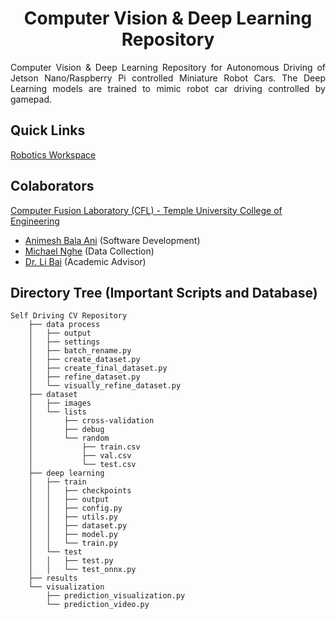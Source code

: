 
<p align="center">
  <h1 align="center">Computer Vision & Deep Learning Repository</h1>
</p>

<p align="justify">
Computer Vision & Deep Learning Repository for Autonomous Driving of Jetson Nano/Raspberry Pi controlled Miniature Robot Cars. The Deep Learning models are trained to mimic robot car driving controlled by gamepad.
</p>


## Quick Links
[Robotics Workspace](https://github.com/ANI717/ANI717_Robotics)<br/>


## Colaborators
[Computer Fusion Laboratory (CFL) - Temple University College of Engineering](https://sites.temple.edu/cflab/people/)
* [Animesh Bala Ani](https://www.linkedin.com/in/ani717/) (Software Development)<br/>
* [Michael Nghe](https://sites.temple.edu/cflab/people/) (Data Collection)<br/>
* [Dr. Li Bai](https://engineering.temple.edu/about/faculty-staff/li-bai-lbai) (Academic Advisor)<br/>


## Directory Tree (Important Scripts and Database)
```
Self Driving CV Repository
    ├── data process
    │   ├── output
    │   ├── settings
    │   ├── batch_rename.py
    │   ├── create_dataset.py
    │   ├── create_final_dataset.py
    │   ├── refine_dataset.py
    │   └── visually_refine_dataset.py
    ├── dataset
    │   ├── images
    │   └── lists
    │       ├── cross-validation
    │       ├── debug
    │       └── random
    │           ├── train.csv
    │           ├── val.csv
    │           └── test.csv
    ├── deep learning
    │   ├── train
    │   │   ├── checkpoints
    │   │   ├── output
    │   │   ├── config.py
    │   │   ├── utils.py
    │   │   ├── dataset.py
    │   │   ├── model.py
    │   │   └── train.py
    │   └── test
    │   │   ├── test.py
    │   │   └── test_onnx.py
    ├── results
    └── visualization
        ├── prediction_visualization.py
        └── prediction_video.py
```
